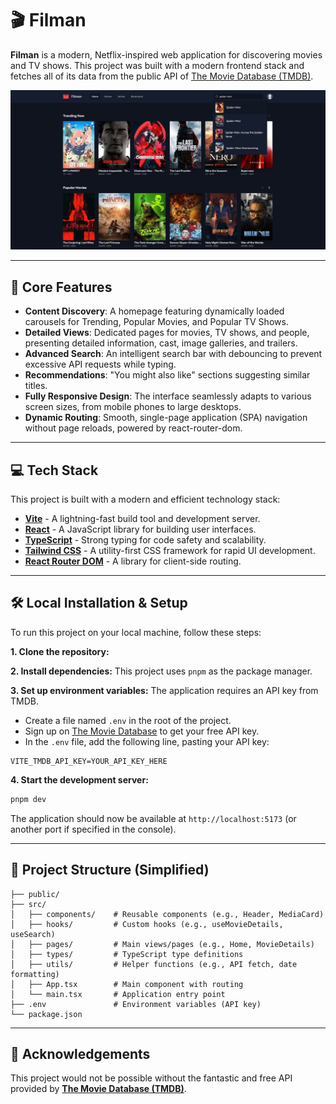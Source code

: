 # 🎬 Filman

**Filman** is a modern, Netflix-inspired web application for discovering movies and TV shows. This project was built with a modern frontend stack and fetches all of its data from the public API of [The Movie Database (TMDB)](https://www.themoviedb.org/).

![Filman Screenshot](./public/ss_01.jpg)

---

## 🚀 Core Features

- **Content Discovery**: A homepage featuring dynamically loaded carousels for Trending, Popular Movies, and Popular TV Shows.
- **Detailed Views**: Dedicated pages for movies, TV shows, and people, presenting detailed information, cast, image galleries, and trailers.
- **Advanced Search**: An intelligent search bar with debouncing to prevent excessive API requests while typing.
- **Recommendations**: "You might also like" sections suggesting similar titles.
- **Fully Responsive Design**: The interface seamlessly adapts to various screen sizes, from mobile phones to large desktops.
- **Dynamic Routing**: Smooth, single-page application (SPA) navigation without page reloads, powered by react-router-dom.

---

## 💻 Tech Stack

This project is built with a modern and efficient technology stack:

- **[Vite](https://vitejs.dev/)** - A lightning-fast build tool and development server.
- **[React](https://reactjs.org/)** - A JavaScript library for building user interfaces.
- **[TypeScript](https://www.typescriptlang.org/)** - Strong typing for code safety and scalability.
- **[Tailwind CSS](https://tailwindcss.com/)** - A utility-first CSS framework for rapid UI development.
- **[React Router DOM](https://reactrouter.com/)** - A library for client-side routing.

---

## 🛠️ Local Installation & Setup

To run this project on your local machine, follow these steps:

**1. Clone the repository:**

**2. Install dependencies:**
This project uses `pnpm` as the package manager.

**3. Set up environment variables:**
The application requires an API key from TMDB.

- Create a file named `.env` in the root of the project.
- Sign up on [The Movie Database](https://www.themoviedb.org/signup) to get your free API key.
- In the `.env` file, add the following line, pasting your API key:

```
VITE_TMDB_API_KEY=YOUR_API_KEY_HERE
```

**4. Start the development server:**

```bash
pnpm dev
```

The application should now be available at `http://localhost:5173` (or another port if specified in the console).

---

## 📂 Project Structure (Simplified)

```/
├── public/
├── src/
│   ├── components/    # Reusable components (e.g., Header, MediaCard)
│   ├── hooks/         # Custom hooks (e.g., useMovieDetails, useSearch)
│   ├── pages/         # Main views/pages (e.g., Home, MovieDetails)
│   ├── types/         # TypeScript type definitions
│   ├── utils/         # Helper functions (e.g., API fetch, date formatting)
│   ├── App.tsx        # Main component with routing
│   └── main.tsx       # Application entry point
├── .env               # Environment variables (API key)
└── package.json
```

---

## 🙏 Acknowledgements

This project would not be possible without the fantastic and free API provided by **[The Movie Database (TMDB)](https://www.themoviedb.org/)**.
